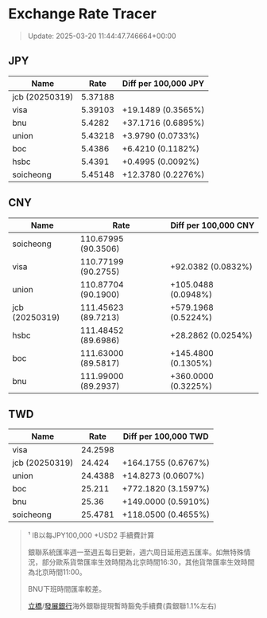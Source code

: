 # Exchange Rate Tracer

> Update: 2025-03-20 11:44:47.746664+00:00

## JPY

| Name           |    Rate | Diff per 100,000 JPY   |
|----------------|---------|------------------------|
| jcb (20250319) | 5.37188 |                        |
| visa           | 5.39103 | +19.1489 (0.3565%)     |
| bnu            | 5.4282  | +37.1716 (0.6895%)     |
| union          | 5.43218 | +3.9790 (0.0733%)      |
| boc            | 5.4386  | +6.4210 (0.1182%)      |
| hsbc           | 5.4391  | +0.4995 (0.0092%)      |
| soicheong      | 5.45148 | +12.3780 (0.2276%)     |

## CNY

| Name           | Rate                | Diff per 100,000 CNY   |
|----------------|---------------------|------------------------|
| soicheong      | 110.67995	(90.3506) |                        |
| visa           | 110.77199	(90.2755) | +92.0382 (0.0832%)     |
| union          | 110.87704	(90.1900) | +105.0488 (0.0948%)    |
| jcb (20250319) | 111.45623	(89.7213) | +579.1968 (0.5224%)    |
| hsbc           | 111.48452	(89.6986) | +28.2862 (0.0254%)     |
| boc            | 111.63000	(89.5817) | +145.4800 (0.1305%)    |
| bnu            | 111.99000	(89.2937) | +360.0000 (0.3225%)    |

## TWD

| Name           |    Rate | Diff per 100,000 TWD   |
|----------------|---------|------------------------|
| visa           | 24.2598 |                        |
| jcb (20250319) | 24.424  | +164.1755 (0.6767%)    |
| union          | 24.4388 | +14.8273 (0.0607%)     |
| boc            | 25.211  | +772.1820 (3.1597%)    |
| bnu            | 25.36   | +149.0000 (0.5910%)    |
| soicheong      | 25.4781 | +118.0500 (0.4655%)    |


> ¹ IB以每JPY100,000 +USD2 手續費計算
>
> 銀聯系統匯率週一至週五每日更新，週六周日延用週五匯率。如無特殊情況，部分歐系貨幣匯率生效時間為北京時間16:30，其他貨幣匯率生效時間為北京時間11:00。
>
> BNU下班時間匯率較差。
>
> [立橋](https://www.wlbank.com.mo/uploads/ueditor/file/20181211/1544536513900230.pdf)/[發展銀行](https://www.mdb.com.mo/Service_Charges_20230728.pdf)海外銀聯提現暫時豁免手續費(貴銀聯1.1%左右)

